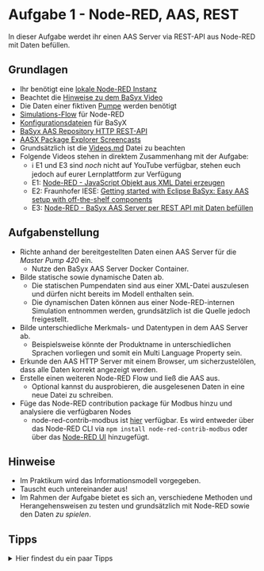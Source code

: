 # Aufgabe 1 - Node-RED, AAS, REST
In dieser Aufgabe werdet ihr einen AAS Server via REST-API aus Node-RED mit Daten befüllen.

## Grundlagen
* Ihr benötigt eine [lokale Node-RED Instanz](../Installation/node-RED.md)
* Beachtet die [Hinweise zu dem BaSyx Video](../Installation/BaSyx.md)
* Die Daten einer fiktiven [Pumpe](../Dateien/Pumpendaten) werden benötigt
* [Simulations-Flow](../Dateien/node-RED) für Node-RED
* [Konfigurationsdateien](../Dateien/BaSyx) für BaSyX
* [BaSyx AAS Repository HTTP REST-API](https://app.swaggerhub.com/apis/BaSyx/basyx_asset_administration_shell_repository_http_rest_api/v1)
* [AASX Package Explorer Screencasts](https://admin-shell-io.com/screencasts/) 
* Grundsätzlich ist die [Videos.md](../Videos.md) Datei zu beachten
* Folgende Videos stehen in direktem Zusammenhang mit der Aufgabe:
  * :information_source: E1 und E3 sind *noch* nicht auf YouTube verfügbar, stehen euch jedoch auf eurer Lernplattform zur Verfügung
  * E1: [Node-RED - JavaScript Objekt aus XML Datei erzeugen](https://www.youtube.com/channel/UC_sTSOiieIi2wCffZvL6D6A)
  * E2: Fraunhofer IESE: [Getting started with Eclipse BaSyx: Easy AAS setup with off-the-shelf components](https://www.youtube.com/watch?v=nGRNg0sj1oY)
  * E3: [Node-RED - BaSyx AAS Server per REST API mit Daten befüllen](https://www.youtube.com/channel/UC_sTSOiieIi2wCffZvL6D6A)
  
## Aufgabenstellung
* Richte anhand der bereitgestellten Daten einen AAS Server für die *Master Pump 420* ein.
  * Nutze den BaSyx AAS Server Docker Container.
* Bilde statische sowie dynamische Daten ab.
  * Die statischen Pumpendaten sind aus einer XML-Datei auszulesen und dürfen nicht bereits im Modell enthalten sein.
  * Die dynamischen Daten können aus einer Node-RED-internen Simulation entnommen werden, grundsätzlich ist die Quelle jedoch freigestellt.
* Bilde unterschiedliche Merkmals- und Datentypen in dem AAS Server ab.
  * Beispielsweise könnte der Produktname in unterschiedlichen Sprachen vorliegen und somit ein Multi Language Property sein.
* Erkunde den AAS HTTP Server mit einem Browser, um sicherzustelölen, dass alle Daten korrekt angezeigt werden.
* Erstelle einen weiteren Node-RED Flow und ließ die AAS aus.
  * Optional kannst du ausprobieren, die ausgelesenen Daten in eine neue Datei zu schreiben.
* Füge das Node-RED contribution package für Modbus hinzu und analysiere die verfügbaren Nodes
  * node-red-contrib-modbus ist [hier](https://flows.nodered.org/node/node-red-contrib-modbus) verfügbar. Es wird entweder über das Node-RED CLI via `npm install node-red-contrib-modbus` oder über das [Node-RED UI](https://nodered.org/docs/user-guide/runtime/adding-nodes) hinzugefügt.

## Hinweise
* Im Praktikum wird das Informationsmodell vorgegeben.
* Tauscht euch untereinander aus!
* Im Rahmen der Aufgabe bietet es sich an, verschiedene Methoden und Herangehensweisen zu testen und grundsätzlich mit Node-RED sowie den Daten *zu spielen*.

## Tipps
<details>
  <summary>Hier findest du ein paar Tipps</summary>
  <ul>
    <li>Die aasx-Datei muss erstellt werden</li>
    <li>Die XML-Datei mit den Pumpenstartdaten muss erstellt werden</li>
    <li>Die Simulation darf beliebig erweitert oder ersetzt werden</li>
  </ul>
</details>
